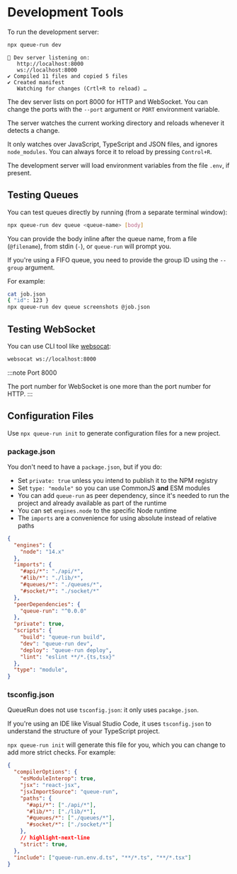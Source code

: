 # Development Tools

To run the development server:

```bash
npx queue-run dev
```

```
👋 Dev server listening on:
   http://localhost:8000
   ws://localhost:8000
✔ Compiled 11 files and copied 5 files
✔ Created manifest
   Watching for changes (Crtl+R to reload) …
```

The dev server lists on port 8000 for HTTP and WebSocket. You can change the ports with the `--port` argument or `PORT` environment variable.

The server watches the current working directory and reloads whenever it detects a change.

It only watches over JavaScript, TypeScript and JSON files, and ignores `node_modules`. You can always force it to reload by pressing `Control+R`.

The development server will load environment variables from the file `.env`, if present.


## Testing Queues

You can test queues directly by running (from a separate terminal window):

```bash
npx queue-run dev queue <queue-name> [body]
```

You can provide the body inline after the queue name, from a file (`@filename`), from stdin (`-`), or `queue-run` will prompt you.

If you're using a FIFO queue, you need to provide the group ID using the `--group` argument.

For example:

```bash
cat job.json
{ "id": 123 }
npx queue-run dev queue screenshots @job.json
```


## Testing WebSocket

You can use CLI tool like [websocat](https://github.com/vi/websocat):

```bash
websocat ws://localhost:8000
```

:::note Port 8000

The port number for WebSocket is one more than the port number for HTTP.
:::


## Configuration Files

Use `npx queue-run init` to generate configuration files for a new project.

### package.json

You don't need to have a `package.json`, but if you do:

* Set `private: true` unless you intend to publish it to the NPM registry
* Set `type: "module"` so you can use CommonJS **and** ESM modules
* You can add `queue-run` as peer dependency, since it's needed to run the project and already available as part of the runtime
* You can set `engines.node` to the specific Node runtime
* The `imports` are a convenience for using absolute instead of relative paths

```json
{
  "engines": {
    "node": "14.x"
  },
  "imports": {
    "#api/*": "./api/*",
    "#lib/*": "./lib/*",
    "#queues/*": "./queues/*",
    "#socket/*": "./socket/*"
  },
  "peerDependencies": {
    "queue-run": "^0.0.0"
  },
  "private": true,
  "scripts": {
    "build": "queue-run build",
    "dev": "queue-run dev",
    "deploy": "queue-run deploy",
    "lint": "eslint **/*.{ts,tsx}"
  },
  "type": "module",
}
```

### tsconfig.json

QueueRun does not use `tsconfig.json`: it only uses `pacakge.json`.

If you're using an IDE like Visual Studio Code, it uses `tsconfig.json` to understand the structure of your TypeScript project.

`npx queue-run init` will generate this file for you, which you can change to add more strict checks.  For example:

```json
{
  "compilerOptions": {
    "esModuleInterop": true,
    "jsx": "react-jsx",
    "jsxImportSource": "queue-run",
    "paths": {
      "#api/*": ["./api/*"],
      "#lib/*": ["./lib/*"],
      "#queues/*": ["./queues/*"],
      "#socket/*": ["./socket/*"]
    },
    // highlight-next-line
    "strict": true,
  },
  "include": ["queue-run.env.d.ts", "**/*.ts", "**/*.tsx"]
}
```